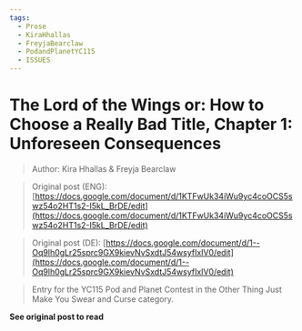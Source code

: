 ```yaml
---
tags:
  - Prose
  - KiraHhallas
  - FreyjaBearclaw
  - PodandPlanetYC115
  - ISSUES
---
```


# The Lord of the Wings or: How to Choose a Really Bad Title, Chapter 1: Unforeseen Consequences

> Author: Kira Hhallas & Freyja Bearclaw

> Original post (ENG): [https://docs.google.com/document/d/1KTFwUk34iWu9yc4coOCS5swz54o2HT1s2-I5kL_BrDE/edit](https://docs.google.com/document/d/1KTFwUk34iWu9yc4coOCS5swz54o2HT1s2-I5kL_BrDE/edit)

> Original post (DE): [https://docs.google.com/document/d/1--Oq9lh0gLr25sprc9GX9kievNvSxdtJ54wsyfIxIV0/edit](https://docs.google.com/document/d/1--Oq9lh0gLr25sprc9GX9kievNvSxdtJ54wsyfIxIV0/edit)

> Entry for the YC115 Pod and Planet Contest in the Other Thing Just Make You Swear and Curse category.


**See original post to read**